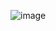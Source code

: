 ![image](https://github.com/manuelminga/SistemaBiblio/assets/166523434/71c27b6d-579b-4f3c-81c4-12e2bec5028c)
